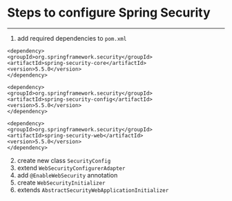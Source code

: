 # Steps to configure Spring Security
___
1. add required dependencies to `pom.xml`
```
<dependency>
<groupId>org.springframework.security</groupId>
<artifactId>spring-security-core</artifactId>
<version>5.5.0</version>
</dependency>

<dependency>
<groupId>org.springframework.security</groupId>
<artifactId>spring-security-config</artifactId>
<version>5.5.0</version>
</dependency>

<dependency>
<groupId>org.springframework.security</groupId>
<artifactId>spring-security-web</artifactId>
<version>5.5.0</version>
</dependency>
```
2. create new class `SecurityConfig`
3. extend `WebSecurityConfigurerAdapter`
4. add `@EnableWebSecurity` annotation
5. create `WebSecurityInitializer`
6. extends `AbstractSecurityWebApplicationInitializer`